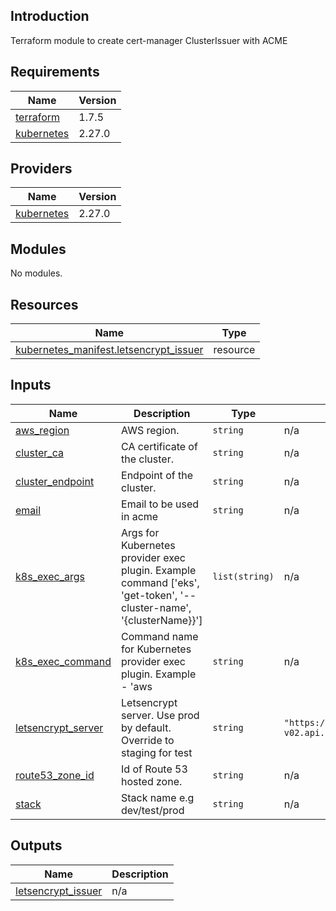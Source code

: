 ## Introduction
Terraform module to create cert-manager ClusterIssuer with ACME

<!-- BEGIN_TF_DOCS -->
  
## Requirements

| Name | Version |
|------|---------|
| <a name="requirement_terraform"></a> [terraform](#requirement\_terraform) | 1.7.5 |
| <a name="requirement_kubernetes"></a> [kubernetes](#requirement\_kubernetes) | 2.27.0 |
## Providers

| Name | Version |
|------|---------|
| <a name="provider_kubernetes"></a> [kubernetes](#provider\_kubernetes) | 2.27.0 |
## Modules

No modules.
## Resources

| Name | Type |
|------|------|
| [kubernetes_manifest.letsencrypt_issuer](https://registry.terraform.io/providers/hashicorp/kubernetes/2.27.0/docs/resources/manifest) | resource |
## Inputs

| Name | Description | Type | Default | Required |
|------|-------------|------|---------|:--------:|
| <a name="input_aws_region"></a> [aws\_region](#input\_aws\_region) | AWS region. | `string` | n/a | yes |
| <a name="input_cluster_ca"></a> [cluster\_ca](#input\_cluster\_ca) | CA certificate of the cluster. | `string` | n/a | yes |
| <a name="input_cluster_endpoint"></a> [cluster\_endpoint](#input\_cluster\_endpoint) | Endpoint of the cluster. | `string` | n/a | yes |
| <a name="input_email"></a> [email](#input\_email) | Email to be used in acme | `string` | n/a | yes |
| <a name="input_k8s_exec_args"></a> [k8s\_exec\_args](#input\_k8s\_exec\_args) | Args for Kubernetes provider exec plugin. Example command ['eks', 'get-token', '--cluster-name', '{clusterName}}'] | `list(string)` | n/a | yes |
| <a name="input_k8s_exec_command"></a> [k8s\_exec\_command](#input\_k8s\_exec\_command) | Command name for Kubernetes provider exec plugin. Example - 'aws | `string` | n/a | yes |
| <a name="input_letsencrypt_server"></a> [letsencrypt\_server](#input\_letsencrypt\_server) | Letsencrypt server. Use prod by default. Override to staging for test | `string` | `"https://acme-v02.api.letsencrypt.org/directory"` | no |
| <a name="input_route53_zone_id"></a> [route53\_zone\_id](#input\_route53\_zone\_id) | Id of Route 53 hosted zone. | `string` | n/a | yes |
| <a name="input_stack"></a> [stack](#input\_stack) | Stack name e.g dev/test/prod | `string` | n/a | yes |
## Outputs

| Name | Description |
|------|-------------|
| <a name="output_letsencrypt_issuer"></a> [letsencrypt\_issuer](#output\_letsencrypt\_issuer) | n/a |
<!-- END_TF_DOCS -->
